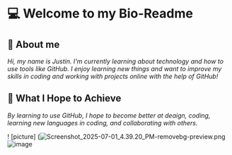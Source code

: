 # 💻 Welcome to my Bio-Readme

## :wave: About me

*Hi, my name is Justin. I'm currently learning about technology and how to use tools like GitHub. I enjoy learning new things and want to improve my skills in coding and working with projects online with the help of GitHub!*

## :dart: What I Hope to Achieve

*By learning to use GitHub, I hope to become better at deaign, coding, learning new languages in coding, and collaborating with others.*

! [picture] (<img src="blob:chrome-untrusted://media-app/2bed3a7b-b6c7-4cd3-8713-9a5ed49be622" alt="Screenshot_2025-07-01_4.39.20_PM-removebg-preview.png"/>![image](https://github.com/user-attachments/assets/68ace581-4f97-4697-97e9-622c9f52bee0)
